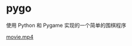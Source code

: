 # pygo

使用 Python 和 Pygame 实现的一个简单的围棋程序


[movie.mp4](https://user-images.githubusercontent.com/10650911/168985975-f8fccc55-52d6-443a-846c-26e22b169c31.mp4)

